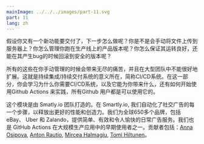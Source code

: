 ```yaml
---
mainImage: ../../../images/part-11.svg
part: 11
lang: zh
---
```


<div class="intro">

<!-- So you have a fresh feature ready to be shipped. What happens next? Do you upload files to a server manually? How do you manage the version of your product running in the wild? How do you make sure it works, and roll back to a safe version if it doesn’t? -->
假设你又有一个新功能要交付了，下一步怎么做呢？你是不是会手动将文件上传到服务器上？你怎么管理你跑在生产线上的产品版本呢？你怎么保证其运转良好，还能在其产生bug的时候回滚到安全的版本呢？

<!-- Doing all the above manually is a pain and doesn’t scale well for a larger team. That’s why we have Continuous Integration / Continuous Delivery systems, A.K.A. CI/CD systems. In this module, you will gain an understanding of why you should use a CI/CD system, what can one do for you, and how to get started with GitHub Actions which is available to all GitHub users by default. -->
所有的这些在你手动管理的时候会带来无尽的痛苦，并且在大型团队中不能很好地扩展。这就是持续集成/持续交付系统的意义所在，简称CI/CD系统。在这一部分，你会学习为什么你需要CI/CD系统，以及它能为你带来什么，还有如何开始使用Github Actions 来实践，所有Github 用户都是可以使用它的。

<!-- This module was crafted by the Engineering Team at Smartly.io. At Smartly.io, we automate every step of social advertising to unlock greater performance and creativity. We make every day of advertising easy, effective, and enjoyable for more than 650 brands worldwide, including eBay, Uber, and Zalando. We are one of the early adopters of GitHub Actions in wide-scale production use. Contributors: [Anna Osipova](https://www.linkedin.com/in/a-osipova/), [Anton Rautio](https://www.linkedin.com/in/anton-rautio-768190145/), [Mircea Halmagiu](https://www.linkedin.com/in/mhalmagiu/), [Tomi Hiltunen](https://www.linkedin.com/in/tomihiltunen/). -->
这个模块是由 Smatly.io 团队打造的。在 Smartly.io, 我们自动化了社交广告的每一个步骤，以释放出更好的性能和创造力。我们为全球650多个品牌，包括 eBay、 Uber 和 Zalando，提供简单、有效和令人愉快的日常广告服务。我们也是 GitHub Actions 在大规模生产应用中的早期使用者之一。贡献者包括：[Anna Osipova](https://www.linkedin.com/in/a-osipova/), [Anton Rautio](https://www.linkedin.com/in/anton-rautio-768190145/), [Mircea Halmagiu](https://www.linkedin.com/in/mhalmagiu/), [Tomi Hiltunen](https://www.linkedin.com/in/tomihiltunen/)。

</div>


